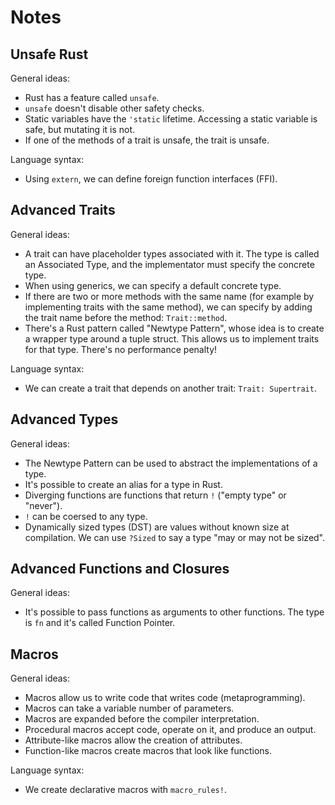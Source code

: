 # Notes

## Unsafe Rust

General ideas:

- Rust has a feature called `unsafe`.
- `unsafe` doesn't disable other safety checks.
- Static variables have the `'static` lifetime. Accessing a static variable is
  safe, but mutating it is not.
- If one of the methods of a trait is unsafe, the trait is unsafe.

Language syntax:

- Using `extern`, we can define foreign function interfaces (FFI).

## Advanced Traits

General ideas:

- A trait can have placeholder types associated with it. The type is called an
  Associated Type, and the implementator must specify the concrete type.
- When using generics, we can specify a default concrete type.
- If there are two or more methods with the same name (for example by
  implementing traits with the same method), we can specify by adding the trait
  name before the method: `Trait::method`.
- There's a Rust pattern called "Newtype Pattern", whose idea is to create a
  wrapper type around a tuple struct. This allows us to implement traits for
  that type. There's no performance penalty!

Language syntax:

- We can create a trait that depends on another trait: `Trait: Supertrait`.

## Advanced Types

General ideas:

- The Newtype Pattern can be used to abstract the implementations of a type.
- It's possible to create an alias for a type in Rust.
- Diverging functions are functions that return `!` ("empty type" or "never").
- `!` can be coersed to any type.
- Dynamically sized types (DST) are values without known size at compilation.
  We can use `?Sized` to say a type "may or may not be sized".

## Advanced Functions and Closures

General ideas:

- It's possible to pass functions as arguments to other functions. The type is
  `fn` and it's called Function Pointer.

## Macros

General ideas:

- Macros allow us to write code that writes code (metaprogramming).
- Macros can take a variable number of parameters.
- Macros are expanded before the compiler interpretation.
- Procedural macros accept code, operate on it, and produce an output.
- Attribute-like macros allow the creation of attributes.
- Function-like macros create macros that look like functions.

Language syntax:

- We create declarative macros with `macro_rules!`.
